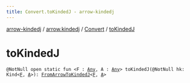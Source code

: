 ```yaml
---
title: Convert.toKindedJ - arrow-kindedj
---
```


[arrow-kindedj](../../index.html) / [arrow.kindedj](../index.html) / [Convert](index.html) / [toKindedJ](./to-kinded-j.html)

# toKindedJ

`@NotNull open static fun <F : `[`Any`](https://kotlinlang.org/api/latest/jvm/stdlib/kotlin/-any/index.html)`, A : `[`Any`](https://kotlinlang.org/api/latest/jvm/stdlib/kotlin/-any/index.html)`> toKindedJ(@NotNull hk: Kind<`[`F`](to-kinded-j.html#F)`, `[`A`](to-kinded-j.html#A)`>): `[`FromArrowToKindedJ`](-from-arrow-to-kinded-j/index.html)`<`[`F`](to-kinded-j.html#F)`, `[`A`](to-kinded-j.html#A)`>`